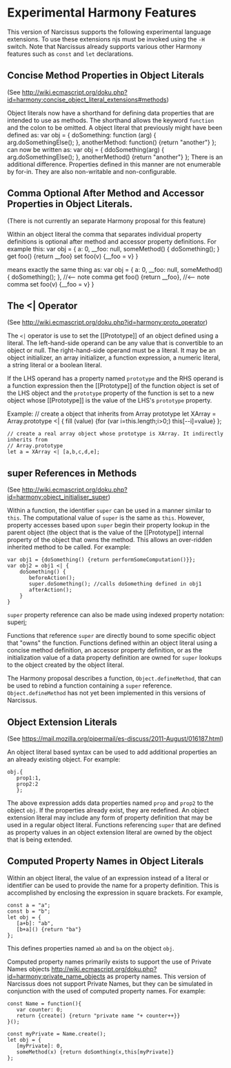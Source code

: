Experimental Harmony Features
=============================

This version of Narcissus supports the following experimental language extensions. To use these
extensions njs must be invoked using the `-H` switch. Note that Narcissus already supports various
other Harmony features such as `const` and `let` declarations.

## Concise Method Properties in Object Literals
(See <http://wiki.ecmascript.org/doku.php?id=harmony:concise_object_literal_extensions#methods>)

Object literals now have a shorthand for defining data properties that are intended to use as methods.
The shorthand allows the keyword `function` and the colon to be omitted. A
object literal that previously might have been defined as:
    var obj = {
        doSomething: function (arg) {
           arg.doSomethingElse();
        },
        anotherMethod: function() {return "another"}
    };
can now be written as:
    var obj = {
        ddoSomething(arg) {
           arg.doSomethingElse();
        },
        anotherMethod() {return "another"}
    };
There is an additional difference.  Properties defined in this manner are not enumerable by for-in.
They are also non-writable and non-configurable.

## Comma Optional After Method and Accessor Properties in Object Literals.
(There is not currently an separate Harmony proposal for this feature)

Within an object literal the comma that separates individual property definitions is optional after
method and accessor property definitions.
For example this:
    var obj = {
        a: 0,
        __foo: null,
        someMethod() {
          doSomething();
        }
        get foo() {return __foo}
        set foo(v) {__foo = v}
    }
    
means exactly the same thing as:
    var obj = {
        a: 0,
        __foo: null,
        someMethod() {
          doSomething();
        },  //<-- note comma
        get foo() {return __foo}, //<-- note comma
        set foo(v) {__foo = v}
    }

## The <| Operator
(See <http://wiki.ecmascript.org/doku.php?id=harmony:proto_operator>)

The `<|` operator is use to set the \[\[Prototype\]\] of an object defined using a literal.
The left-hand-side operand can be any value that is convertible to an object or null.
The right-hand-side operand must be a literal.  It may be an object initializer, an array initializer,
a function expression, a numeric literal, a string literal or a boolean literal.

If the LHS operand has a property named `prototype` and the RHS operand is a function expression
then the \[\[Prototype\]\] of the function object is set of the  LHS object and the `prototype` property
of the function is set to a new object whose \[\[Prototype\]\] is the value of the LHS's `prototype`
property.

Example:
    // create a object that inherits from Array prototype
    let XArray = Array.prototype <| {
        fill (value) {for (var i=this.length;i>0;) this[--i]=value}
    };
    
    // create a real array object whose prototype is XArray. It indirectly inherits from
    // Array.prototype
    let a = XArray <| [a,b,c,d,e];
    
    
## super References in Methods
(See <http://wiki.ecmascript.org/doku.php?id=harmony:object_initialiser_super>)

Within a function, the identifier `super` can be used in a manner similar to `this`.  The computational value
of `super` is the same as `this`.  However, property accesses based upon `super` begin their property lookup in the parent object (the object that is the value of
the \[\[Prototype\]\] internal property of the object that owns the method.  This allows an over-ridden inherited method to be called.  For example:

    var obj1 = {doSomething() {return performSomeComputation()}};
    var obj2 = obj1 <| {
        doSomething() {
           beforeAction();
           super.doSomething(); //calls doSomething defined in obj1
           afterAction();
        }
    }
    
`super` property reference can also be made using indexed property notation:
    super[i]();  
    
Functions that reference `super` are directly bound to some specific object that "owns" the function.  Functions defined within an object literal
using a concise method definition, an accessor property definition, or as the initialization value of a data property definition are
owned for `super` lookups to the object created by the object literal.

The Harmony proposal describes a function, `Object.defineMethod`, that can be used to rebind a function containing a `super` reference.  `Object.defineMethod`
has not yet been implemented in this versions of Narcissus.

## Object Extension Literals
(See <https://mail.mozilla.org/pipermail/es-discuss/2011-August/016187.html>)

An object literal based syntax can be used to add additional properties an an already existing object.  For example:

    obj.{
       prop1:1,
       prop2:2
       };

The above expression adds data properties named `prop` and `prop2` to the object `obj`.  If the properties already exist, they are redefined.
An object extension literal may include any form of property definition that may be used in a regular object literal.  Functions referencing `super`
that are defined as property values in an object extension literal are owned by the object that is being extended.

## Computed Property Names in Object Literals

Within an object literal, the value of an expression instead of a literal or identifier can be
used to provide the name for a property definition.  This is accomplished by enclosing the expression
in square brackets.  For example,

    const a = "a";
    const b = "b";
    let obj = {
       [a+b]: "ab",
       [b+a]() {return "ba"}
    };
    
This defines properties named `ab` and `ba` on the object `obj`.

Computed property names primarily exists to support the use of Private Names objects
<http://wiki.ecmascript.org/doku.php?id=harmony:private_name_objects> as property names.
This version of Narcissus does not support Private Names, but they can be simulated in conjunction with the used of computed property names.  For example:

    const Name = function(){
       var counter: 0;
       return {create() {return "private name "+ counter++}}
    }();
    
    const myPrivate = Name.create();
    let obj = {
       [myPrivate]: 0,
       someMethod(x) {return doSomthing(x,this[myPrivate]}
    };
    
    